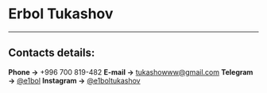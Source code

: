 # Erbol Tukashov

---

## Contacts details:

**Phone →**  +996 700 819-482
**E-mail →**  tukashowww@gmail.com
**Telegram →** [@e1bol](https://t.me/e1bol)
**Instagram →** [@e1boltukashov](https://Instagram.com/e1boltukashov)